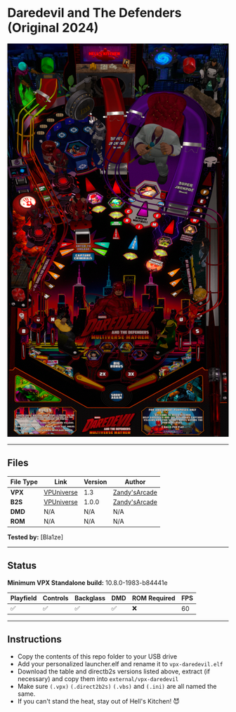 # Daredevil and The Defenders (Original 2024)

![Table Preview](../../images/vpx-daredevil.png)

---

## Files
| File Type | Link | Version | Author | 
|-----------|--------|----------|--------------|
| **VPX** | [VPUniverse](https://vpuniverse.com/files/file/18196-daredevil-and-the-defenders-13/) | 1.3 | [Zandy'sArcade](https://vpuniverse.com/profile/57949-zandysarcade/) |
| **B2S** | [VPUniverse](https://vpuniverse.com/files/file/18208-daredevil-b2s-with-fulldmd/) | 1.0.0 |[Zandy'sArcade](https://vpuniverse.com/profile/57949-zandysarcade/) |
| **DMD** | N/A | N/A | N/A |
| **ROM** | N/A | N/A | N/A |

**Tested by:** [Bla1ze]

---

## Status

**Minimum VPX Standalone build:** 10.8.0-1983-b84441e

| Playfield | Controls | Backglass | DMD | ROM Required | FPS | 
|-----------|----------|-----------|-----|--------------|-----|
| :white_check_mark: | :white_check_mark: | :white_check_mark: | :white_check_mark: | :x: | 60 |

---

## Instructions

- Copy the contents of this repo folder to your USB drive
- Add your personalized launcher.elf and rename it to `vpx-daredevil.elf`
- Download the table and directb2s versions listed above, extract (if necessary) and copy them into `external/vpx-daredevil`
- Make sure `(.vpx)` `(.direct2b2s)` `(.vbs)` and `(.ini)` are all named the same.
- If you can't stand the heat, stay out of Hell's Kitchen! 😈
